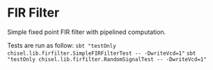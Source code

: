# FIR Filter

Simple fixed point FIR filter with pipelined computation.

Tests are run as follow:
```sbt "testOnly chisel.lib.firfilter.SimpleFIRFilterTest -- -DwriteVcd=1"```
```sbt "testOnly chisel.lib.firfilter.RandomSignalTest -- -DwriteVcd=1"```
